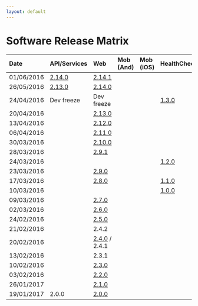 ```yaml
---
layout: default
---
```


# [](#header-1)Software Release Matrix

| Date       | API/Services                         | Web                                     |  Mob (And) |  Mob (iOS) | HealthCheck                             |
|:-----------|:---------------------------------    |:----------------------------------------|:-----------|:-----------|-----------------------------------------|
| 01/06/2016 |[2.14.0](release-notes/api/2.14.0)    |[2.14.1](release-notes/web/2.14.1)       |            |            |                                         |
| 26/05/2016 |[2.13.0](release-notes/api/2.13.0)    |[2.14.0](release-notes/web/2.14.0)       |            |            |                                         |
| 24/04/2016 |Dev freeze                            |Dev freeze                               |            |            |[1.3.0](release-notes/healthcheck/1.3.0) |
| 20/04/2016 |                                      |[2.13.0](release-notes/web/2.13.0)       |            |            |                                         |
| 13/04/2016 |                                      |[2.12.0](release-notes/web/2.12.0)       |            |            |                                         |
| 06/04/2016 |                                      |[2.11.0](release-notes/web/2.11.0)       |            |            |                                         |
| 30/03/2016 |                                      |[2.10.0](release-notes/web/2.10.0)       |            |            |                                         |
| 28/03/2016 |                                      |[2.9.1](release-notes/web/2.9.1)         |            |            |                                         |
| 24/03/2016 |                                      |                                         |            |            |[1.2.0](release-notes/healthcheck/1.2.0) |
| 23/03/2016 |                                      |[2.9.0](release-notes/web/2.9.0)         |            |            |                                         |
| 17/03/2016 |                                      |[2.8.0](release-notes/web/2.8.0)         |            |            |[1.1.0](release-notes/healthcheck/1.1.0) |
| 10/03/2016 |                                      |                                         |            |            |[1.0.0](release-notes/healthcheck/1.0.0) |
| 09/03/2016 |                                      |[2.7.0](release-notes/web/2.7.0)         |            |            |                                         |
| 02/03/2016 |                                      |[2.6.0](release-notes/web/2.6.0)         |            |            |                                         |
| 24/02/2016 |                                      |[2.5.0](release-notes/web/2.5.0)         |            |            |                                         |
| 21/02/2016 |                                      |2.4.2                                    |            |            |                                         |
| 20/02/2016 |                                      |[2.4.0](release-notes/web/2.4.0) / 2.4.1 |            |            |                                         |
| 13/02/2016 |                                      |2.3.1                                    |            |            |                                         |
| 10/02/2016 |                                      |[2.3.0](release-notes/web/2.3.0)         |            |            |                                         |
| 03/02/2016 |                                      |[2.2.0](release-notes/web/2.2.0)         |            |            |                                         |
| 26/01/2017 |                                      |[2.1.0](release-notes/web/2.1.0)         |            |            |                                         |
| 19/01/2017 | 2.0.0                                |[2.0.0](release-notes/web/2.0.0)         |            |            |                                         |